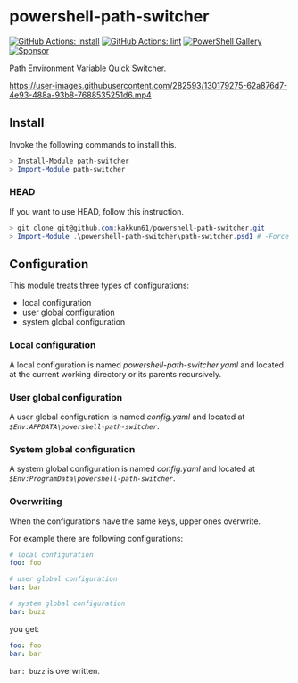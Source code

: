 # powershell-path-switcher

[![GitHub Actions: install](https://github.com/kakkun61/powershell-path-switcher/workflows/install/badge.svg)](https://github.com/kakkun61/powershell-path-switcher/actions?query=workflow%3Ainstall) [![GitHub Actions: lint](https://github.com/kakkun61/powershell-path-switcher/workflows/lint/badge.svg)](https://github.com/kakkun61/powershell-path-switcher/actions?query=workflow%3Alint) [![PowerShell Gallery](https://img.shields.io/powershellgallery/p/path-switcher.svg)](https://www.powershellgallery.com/packages/path-switcher/) [![Sponsor](https://img.shields.io/badge/Sponsor-%E2%9D%A4-red?logo=GitHub)](https://github.com/sponsors/kakkun61)

Path Environment Variable Quick Switcher.

https://user-images.githubusercontent.com/282593/130179275-62a876d7-4e93-488a-93b8-7688535251d6.mp4

## Install

Invoke the following commands to install this.

```PowerShell
> Install-Module path-switcher
> Import-Module path-switcher
```

### HEAD

If you want to use HEAD, follow this instruction.

```PowerShell
> git clone git@github.com:kakkun61/powershell-path-switcher.git
> Import-Module .\powershell-path-switcher\path-switcher.psd1 # -Force option may be necessary
```

## Configuration

This module treats three types of configurations:

- local configuration
- user global configuration
- system global configuration

### Local configuration

A local configuration is named _powershell-path-switcher.yaml_ and located at the current working directory or its parents recursively.

### User global configuration

A user global configuration is named _config.yaml_ and located at _`$Env:APPDATA\powershell-path-switcher`_.

### System global configuration

A system global configuration is named _config.yaml_ and located at _`$Env:ProgramData\powershell-path-switcher`_.

### Overwriting

When the configurations have the same keys, upper ones overwrite.

For example there are following configurations:

```yaml
# local configuration
foo: foo
```

```yaml
# user global configuration
bar: bar
```

```yaml
# system global configuration
bar: buzz
```

you get:

```yaml
foo: foo
bar: bar
```

`bar: buzz` is overwritten.

